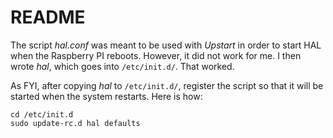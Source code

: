 # README

The script *hal.conf* was meant to be used with *Upstart* in order to start
HAL when the Raspberry PI reboots. However, it did not work for me. I then
wrote *hal*, which goes into `/etc/init.d/`. That worked.

As FYI, after copying *hal* to `/etc/init.d/`, register the script
so that it will be started when the system restarts. Here is how:

```
cd /etc/init.d
sudo update-rc.d hal defaults
```
